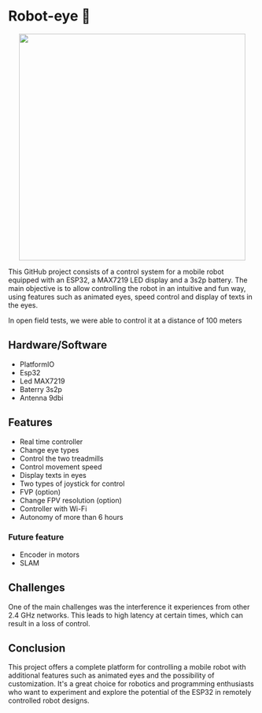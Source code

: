 # Robot-eye 🤖

<p align="center">
  <img width="460" height="auto" src="https://github.com/lucasalberto01/robot-eye/assets/29151352/0019a6b6-f43f-4883-b67c-b0a6fffccd30">
</p>

This GitHub project consists of a control system for a mobile robot equipped with an ESP32, a MAX7219 LED display and a 3s2p battery. The main objective is to allow controlling the robot in an intuitive and fun way, using features such as animated eyes, speed control and display of texts in the eyes.

In open field tests, we were able to control it at a distance of 100 meters

## Hardware/Software

* PlatformIO
* Esp32
* Led MAX7219
* Baterry 3s2p
* Antenna 9dbi

## Features

* Real time controller
* Change eye types
* Control the two treadmills
* Control movement speed
* Display texts in eyes
* Two types of joystick for control
* FVP (option)
* Change FPV resolution (option)
* Controller with Wi-Fi
* Autonomy of more than 6 hours

### Future feature

* Encoder in motors
* SLAM

## Challenges

One of the main challenges was the interference it experiences from other 2.4 GHz networks. This leads to high latency at certain times, which can result in a loss of control.

## Conclusion

This project offers a complete platform for controlling a mobile robot with additional features such as animated eyes and the possibility of customization. It's a great choice for robotics and programming enthusiasts who want to experiment and explore the potential of the ESP32 in remotely controlled robot designs.
